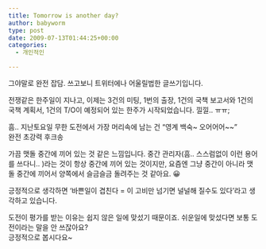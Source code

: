```yaml
---
title: Tomorrow is another day?
author: babyworm
type: post
date: 2009-07-13T01:44:25+00:00
categories:
  - 개인적인

---
```

그야말로 완전 잡담. 쓰고보니 트위터에나 어울릴법한 글쓰기입니다.


전쟁같은 한주일이 지나고, 이제는 3건의 미팅, 1번의 출장, 1건의 국책 보고서와 1건의 국책 계획서, 1건의 T/O이 예정되어 있는 한주가 시작되었습니다. 낄낄.. ㅠㅠ;



흠.. 지난토요일 무한 도전에서 가장 머리속에 남는 건 &#8220;영계 백숙~ 오어어어~~&#8221;
<br>
완전 초강력 후크송



가끔 맷돌 중간에 끼어 있는 것 같은 느낌입니다. 중간 관리자(흠.. 스스럼없이 이런 용어를 쓰다니.. )라는 것이 항상 중간에 끼어 있는 것이지만, 요즘엔 그냥 중간이 아니라 맷돌 중간에 끼어서 양쪽에서 슬금슬금 돌려주는 것 같아요. 😀



긍정적으로 생각하면 &#8216;바쁜일이 겹친다 = 이 고비만 넘기면 널널해 질수도 있다&#8217;라고 생각하고 있습니다.



도전이 평가를 받는 이유는 쉽지 않은 일에 맞섰기 때문이죠. 쉬운일에 맞섰다면 보통 도전이라는 말을 안 쓰잖아요?
<br>
긍정적으로 봅시다요~
